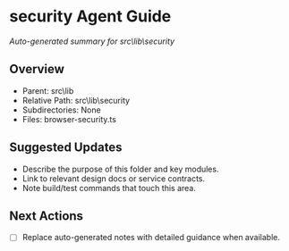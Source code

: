 ﻿# security Agent Guide
*Auto-generated summary for src\lib\security*

## Overview
- Parent: src\lib
- Relative Path: src\lib\security
- Subdirectories: None
- Files: browser-security.ts

## Suggested Updates
- Describe the purpose of this folder and key modules.
- Link to relevant design docs or service contracts.
- Note build/test commands that touch this area.

## Next Actions
- [ ] Replace auto-generated notes with detailed guidance when available.
